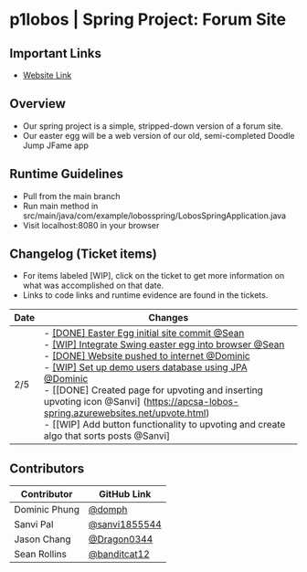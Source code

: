 # p1lobos | Spring Project: Forum Site

## Important Links
- [Website Link](https://apcsa-lobos-spring.azurewebsites.net)

## Overview
- Our spring project is a simple, stripped-down version of a forum site.
- Our easter egg will be a web version of our old, semi-completed Doodle Jump JFame app

## Runtime Guidelines
- Pull from the main branch
- Run main method in src/main/java/com/example/lobosspring/LobosSpringApplication.java
- Visit localhost:8080 in your browser

## Changelog (Ticket items)
- For items labeled [WIP], click on the ticket to get more information on what was accomplished on that date.
- Links to code links and runtime evidence are found in the tickets.

Date | Changes |
----------- | ----------- |
2/5 | - [[DONE] Easter Egg initial site commit @Sean](https://github.com/sanvi1855544/springproject/issues/7) <br> - [[WIP] Integrate Swing easter egg into browser @Sean](https://github.com/sanvi1855544/springproject/issues/3) <br> - [[DONE] Website pushed to internet @Dominic](https://github.com/sanvi1855544/springproject/issues/6) <br> - [[WIP] Set up demo users database using JPA @Dominic](https://github.com/sanvi1855544/springproject/issues/1) <br> - [[DONE] Created page for upvoting and inserting upvoting icon @Sanvi] (https://apcsa-lobos-spring.azurewebsites.net/upvote.html) <br> - [[WIP] Add button functionality to upvoting and create algo that sorts posts @Sanvi]

## Contributors
Contributor | GitHub Link |
----------- | ----------- |
Dominic Phung | [@domph](https://github.com/domph) |
Sanvi Pal | [@sanvi1855544](https://github.com/sanvi1855544) |
Jason Chang | [@Dragon0344](https://github.com/Dragon0344) |
Sean Rollins | [@banditcat12](https://github.com/banditcat12) |
